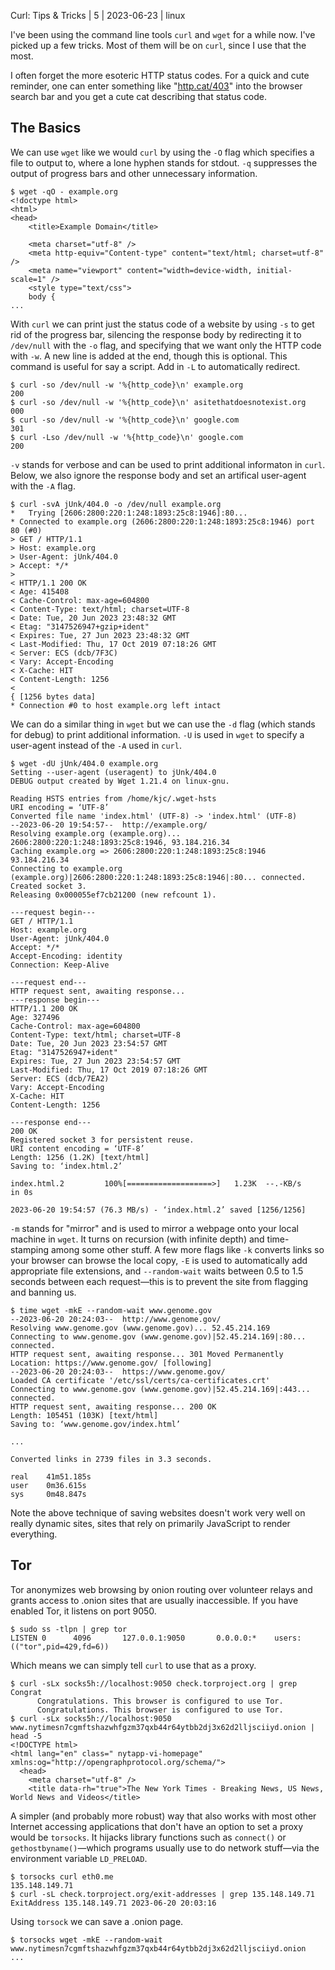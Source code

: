 Curl: Tips & Tricks | 5 | 2023-06-23 | linux

I've been using the command line tools `curl` and `wget` for a while now. I've picked up a few tricks. Most of them will be on `curl`, since I use that the most.

I often forget the more esoteric HTTP status codes. For a quick and cute reminder, one can enter something like "[http.cat/403](https://http.cat/403)" into the browser search bar and you get a cute cat describing that status code.

## The Basics

We can use `wget` like we would `curl` by using the `-O` flag which specifies a file to output to, where a lone hyphen stands for stdout. `-q` suppresses the output of progress bars and other unnecessary information.

```
$ wget -qO - example.org
<!doctype html>
<html>
<head>
    <title>Example Domain</title>

    <meta charset="utf-8" />
    <meta http-equiv="Content-type" content="text/html; charset=utf-8" />
    <meta name="viewport" content="width=device-width, initial-scale=1" />
    <style type="text/css">
    body {
...
```

With `curl` we can print just the status code of a website by using `-s` to get rid of the progress bar, silencing the response body by redirecting it to `/dev/null` with the `-o` flag, and specifying that we want only the HTTP code with `-w`. A new line is added at the end, though this is optional. This command is useful for say a script. Add in `-L` to automatically redirect.

```
$ curl -so /dev/null -w '%{http_code}\n' example.org
200
$ curl -so /dev/null -w '%{http_code}\n' asitethatdoesnotexist.org
000
$ curl -so /dev/null -w '%{http_code}\n' google.com
301
$ curl -Lso /dev/null -w '%{http_code}\n' google.com
200
```

`-v` stands for verbose and can be used to print additional informaton in `curl`. Below, we also ignore the response body and set an artifical user-agent with the `-A` flag.

```
$ curl -svA jUnk/404.0 -o /dev/null example.org
*   Trying [2606:2800:220:1:248:1893:25c8:1946]:80...
* Connected to example.org (2606:2800:220:1:248:1893:25c8:1946) port 80 (#0)
> GET / HTTP/1.1
> Host: example.org
> User-Agent: jUnk/404.0
> Accept: */*
>
< HTTP/1.1 200 OK
< Age: 415408
< Cache-Control: max-age=604800
< Content-Type: text/html; charset=UTF-8
< Date: Tue, 20 Jun 2023 23:48:32 GMT
< Etag: "3147526947+gzip+ident"
< Expires: Tue, 27 Jun 2023 23:48:32 GMT
< Last-Modified: Thu, 17 Oct 2019 07:18:26 GMT
< Server: ECS (dcb/7F3C)
< Vary: Accept-Encoding
< X-Cache: HIT
< Content-Length: 1256
<
{ [1256 bytes data]
* Connection #0 to host example.org left intact
```

We can do a similar thing in `wget` but we can use the `-d` flag (which stands for debug) to print additional information. `-U` is used in `wget` to specify a user-agent instead of the `-A` used in `curl`.

```
$ wget -dU jUnk/404.0 example.org
Setting --user-agent (useragent) to jUnk/404.0
DEBUG output created by Wget 1.21.4 on linux-gnu.

Reading HSTS entries from /home/kjc/.wget-hsts
URI encoding = ‘UTF-8’
Converted file name 'index.html' (UTF-8) -> 'index.html' (UTF-8)
--2023-06-20 19:54:57--  http://example.org/
Resolving example.org (example.org)... 2606:2800:220:1:248:1893:25c8:1946, 93.184.216.34
Caching example.org => 2606:2800:220:1:248:1893:25c8:1946 93.184.216.34
Connecting to example.org (example.org)|2606:2800:220:1:248:1893:25c8:1946|:80... connected.
Created socket 3.
Releasing 0x000055ef7cb21200 (new refcount 1).

---request begin---
GET / HTTP/1.1
Host: example.org
User-Agent: jUnk/404.0
Accept: */*
Accept-Encoding: identity
Connection: Keep-Alive

---request end---
HTTP request sent, awaiting response...
---response begin---
HTTP/1.1 200 OK
Age: 327496
Cache-Control: max-age=604800
Content-Type: text/html; charset=UTF-8
Date: Tue, 20 Jun 2023 23:54:57 GMT
Etag: "3147526947+ident"
Expires: Tue, 27 Jun 2023 23:54:57 GMT
Last-Modified: Thu, 17 Oct 2019 07:18:26 GMT
Server: ECS (dcb/7EA2)
Vary: Accept-Encoding
X-Cache: HIT
Content-Length: 1256

---response end---
200 OK
Registered socket 3 for persistent reuse.
URI content encoding = ‘UTF-8’
Length: 1256 (1.2K) [text/html]
Saving to: ‘index.html.2’

index.html.2         100%[===================>]   1.23K  --.-KB/s    in 0s

2023-06-20 19:54:57 (76.3 MB/s) - ‘index.html.2’ saved [1256/1256]
```

`-m` stands for "mirror" and is used to mirror a webpage onto your local machine in `wget`. It turns on recursion (with infinite depth) and time-stamping among some other stuff. A few more flags like `-k` converts links so your browser can browse the local copy, `-E` is used to automatically add appropriate file extensions, and `--random-wait` waits between 0.5 to 1.5 seconds between each request—this is to prevent the site from flagging and banning us.

```
$ time wget -mkE --random-wait www.genome.gov
--2023-06-20 20:24:03--  http://www.genome.gov/
Resolving www.genome.gov (www.genome.gov)... 52.45.214.169
Connecting to www.genome.gov (www.genome.gov)|52.45.214.169|:80... connected.
HTTP request sent, awaiting response... 301 Moved Permanently
Location: https://www.genome.gov/ [following]
--2023-06-20 20:24:03--  https://www.genome.gov/
Loaded CA certificate '/etc/ssl/certs/ca-certificates.crt'
Connecting to www.genome.gov (www.genome.gov)|52.45.214.169|:443... connected.
HTTP request sent, awaiting response... 200 OK
Length: 105451 (103K) [text/html]
Saving to: ‘www.genome.gov/index.html’

...

Converted links in 2739 files in 3.3 seconds.

real    41m51.185s
user    0m36.615s
sys     0m48.847s
```

Note the above technique of saving websites doesn't work very well on really dynamic sites, sites that rely on primarily JavaScript to render everything.

## Tor

Tor anonymizes web browsing by onion routing over volunteer relays and grants access to .onion sites that are usually inaccessible. If you have enabled Tor, it listens on port 9050.

```
$ sudo ss -tlpn | grep tor
LISTEN 0      4096       127.0.0.1:9050       0.0.0.0:*    users:(("tor",pid=429,fd=6))
```

Which means we can simply tell `curl` to use that as a proxy.

```
$ curl -sLx socks5h://localhost:9050 check.torproject.org | grep Congrat
      Congratulations. This browser is configured to use Tor.
      Congratulations. This browser is configured to use Tor.
$ curl -sLx socks5h://localhost:9050 www.nytimesn7cgmftshazwhfgzm37qxb44r64ytbb2dj3x62d2lljsciiyd.onion | head -5
<!DOCTYPE html>
<html lang="en" class=" nytapp-vi-homepage"  xmlns:og="http://opengraphprotocol.org/schema/">
  <head>
    <meta charset="utf-8" />
    <title data-rh="true">The New York Times - Breaking News, US News, World News and Videos</title>
```

A simpler (and probably more robust) way that also works with most other Internet accessing applications that don't have an option to set a proxy would be `torsocks`. It hijacks library functions such as `connect()` or `gethostbyname()`—which programs usually use to do network stuff—via the environment variable `LD_PRELOAD`.

```
$ torsocks curl eth0.me
135.148.149.71
$ curl -sL check.torproject.org/exit-addresses | grep 135.148.149.71
ExitAddress 135.148.149.71 2023-06-20 20:03:16
```

Using `torsock` we can save a .onion page.

```
$ torsocks wget -mkE --random-wait www.nytimesn7cgmftshazwhfgzm37qxb44r64ytbb2dj3x62d2lljsciiyd.onion
...
```
